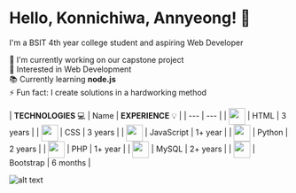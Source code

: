 # Hello, Konnichiwa, Annyeong! 👋
I'm a BSIT 4th year college student and aspiring Web Developer



🔭 I'm currently working on our capstone project
<br> 👀 Interested in Web Development
<br> 📚 Currently learning __node.js__
<br> ⚡ Fun fact: I create solutions in a hardworking method
<br>

|  __TECHNOLOGIES__ 💻  | Name | __EXPERIENCE__ 💡 |
| --- | --- |
| <a href="https://skillicons.dev"><img align="center" height="30" src="https://skillicons.dev/icons?i=html" /></a> | HTML | 3 years |
| <a href="https://skillicons.dev"><img align="center" height="30" src="https://skillicons.dev/icons?i=css" /></a> | CSS | 3 years |
| <a href="https://skillicons.dev"><img align="center" height="30" src="https://skillicons.dev/icons?i=js" /></a> | JavaScript | 1+ year |
| <a href="https://skillicons.dev"><img align="center" height="30" src="https://skillicons.dev/icons?i=python" /></a> | Python | 2 years |
| <a href="https://skillicons.dev"><img align="center" height="30" src="https://skillicons.dev/icons?i=php" /></a> | PHP | 1+ year |
| <a href="https://skillicons.dev"><img align="center" height="30" src="https://skillicons.dev/icons?i=mysql" /></a> | MySQL | 2+ years |
| <a href="https://skillicons.dev"><img align="center" height="30" src="https://skillicons.dev/icons?i=bootstrap" /></a> | Bootstrap | 6 months |
<br>

![alt text](https://cdn.myanimelist.net/s/common/uploaded_files/1539652479-c3125b79f8d130a36f763f0af99b077e.jpeg)
